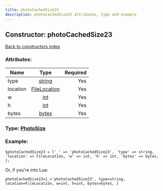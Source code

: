```yaml
---
title: photoCachedSize23
description: photoCachedSize23 attributes, type and example
---
```

## Constructor: photoCachedSize23  
[Back to constructors index](index.md)



### Attributes:

| Name     |    Type       | Required |
|----------|:-------------:|---------:|
|type|[string](../types/string.md) | Yes|
|location|[FileLocation](../types/FileLocation.md) | Yes|
|w|[int](../types/int.md) | Yes|
|h|[int](../types/int.md) | Yes|
|bytes|[bytes](../types/bytes.md) | Yes|



### Type: [PhotoSize](../types/PhotoSize.md)


### Example:

```
$photoCachedSize23 = ['_' => 'photoCachedSize23', 'type' => string, 'location' => FileLocation, 'w' => int, 'h' => int, 'bytes' => bytes, ];
```  

Or, if you're into Lua:  


```
photoCachedSize23={_='photoCachedSize23', type=string, location=FileLocation, w=int, h=int, bytes=bytes, }

```


